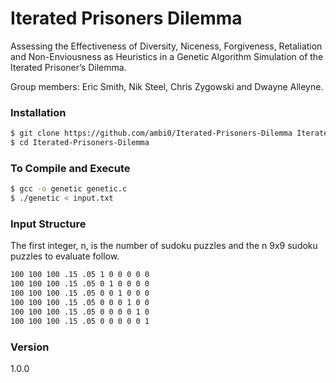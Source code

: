 # Iterated Prisoners Dilemma

Assessing the Effectiveness of Diversity, Niceness, Forgiveness, Retaliation and Non-Enviousness as Heuristics in a Genetic Algorithm Simulation of the Iterated Prisoner’s Dilemma.
  
Group members: Eric Smith, Nik Steel, Chris Zygowski and Dwayne Alleyne.

### Installation

```sh
$ git clone https://github.com/ambi0/Iterated-Prisoners-Dilemma Iterated-Prisoners-Dilemma
$ cd Iterated-Prisoners-Dilemma
```

### To Compile and Execute

```sh
$ gcc -o genetic genetic.c
$ ./genetic < input.txt
```

### Input Structure
The first integer, n, is the number of sudoku puzzles and the n 9x9 sudoku puzzles to evaluate follow.
```sh
100 100 100 .15 .05 1 0 0 0 0 0
100 100 100 .15 .05 0 1 0 0 0 0
100 100 100 .15 .05 0 0 1 0 0 0
100 100 100 .15 .05 0 0 0 1 0 0
100 100 100 .15 .05 0 0 0 0 1 0
100 100 100 .15 .05 0 0 0 0 0 1
```

### Version
1.0.0
